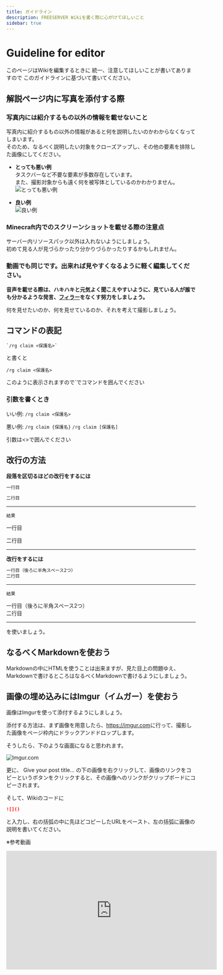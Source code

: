 ```yaml
---
title: ガイドライン
description: FREESERVER Wikiを書く際に心がけてほしいこと
sidebar: true
---
```

# Guideline for editor

このページはWikiを編集するときに
統一、注意してほしいことが書いてありますので
このガイドラインに基づいて書いてください。

## 解説ページ内に写真を添付する際

### 写真内には紹介するもの以外の情報を載せないこと

写真内に紹介するもの以外の情報があると何を説明したいのかわからなくなってしまいます。  
そのため、なるべく説明したい対象をクローズアップし、その他の要素を排除した画像にしてください。

- **とっても悪い例**  
タスクバーなど不要な要素が多数存在しています。  
また、撮影対象からも遠く何を被写体としているのかわかりません。  
![とっても悪い例](https://i.imgur.com/AHgVlSk.png)

- **良い例**  
![良い例](https://i.imgur.com/vTv3TLz.png)

### Minecraft内でのスクリーンショットを載せる際の注意点

サーバー内リソースパック以外は入れないようにしましょう。  
初めて見る人が見づらかったり分かりづらかったりするかもしれません。

### 動画でも同じです。出来れば見やすくなるように軽く編集してください。

**音声を載せる際は、ハキハキと元気よく聞こえやすいように、見ている人が誰でも分かるような発言、[フィラー](https://makitani.net/shimauma/filler)をなくす努力をしましょう。**

何を見せたいのか、何を見せているのか、それを考えて撮影しましょう。

## コマンドの表記

```plaintext
`/rg claim <保護名>`
```
と書くと

`/rg claim <保護名>`

このように表示されますので\`でコマンドを囲んでください

### 引数を書くとき

いい例: `/rg claim <保護名>`

悪い例: `/rg claim {保護名}` `/rg claim [保護名]`

引数は<>で囲んでください

## 改行の方法

**段落を区切るほどの改行をするには**

```md
一行目

二行目
```

---

`結果`

一行目

二行目

---

**改行をするには**

```md
一行目（後ろに半角スペース2つ）  
二行目
```

---

`結果`

一行目（後ろに半角スペース2つ）  
二行目

---

を使いましょう。

## なるべくMarkdownを使おう

Markdownの中にHTMLを使うことは出来ますが、見た目上の問題ゆえ、Markdownで書けるところはなるべくMarkdownで書けるようにしましょう。

## 画像の埋め込みにはImgur（イムガー）を使おう

画像はImgurを使って添付するようにしましょう。

添付する方法は、まず画像を用意したら、<https://imgur.com>に行って、撮影した画像をページ枠内にドラックアンドドロップします。

そうしたら、下のような画面になると思われます。

![Imgur.com](https://i.imgur.com/zjHxHNJ.png)

更に、
    Give your post title...
の下の画像を右クリックして、画像のリンクをコピーというボタンをクリックすると、その画像へのリンクがクリップボードにコピーされます。

そして、Wikiのコードに
```Markdown
![]()
```
と入力し、右の括弧の中に先ほどコピーしたURLをペースト、左の括弧に画像の説明を書いてください。

※参考動画

<iframe width="560" height="315" src="https://www.youtube-nocookie.com/embed/1IVctVQfUW4" title="YouTube video player" frameborder="0" allow="accelerometer; autoplay; clipboard-write; encrypted-media; gyroscope; picture-in-picture" allowfullscreen></iframe>

